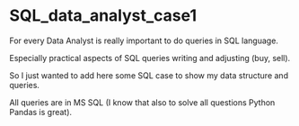 # SQL_data_analyst_case1

For every Data Analyst is really important to do queries in SQL language.

Especially practical aspects of SQL queries writing and adjusting (buy, sell).

So I just wanted to add here some SQL case to show my data structure and queries.

All queries are in MS SQL (I know that also to solve all questions Python Pandas is great).


